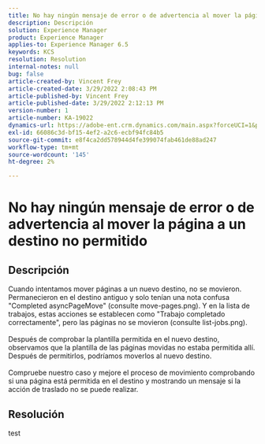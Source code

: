 ```yaml
---
title: No hay ningún mensaje de error o de advertencia al mover la página a un destino no permitido
description: Descripción
solution: Experience Manager
product: Experience Manager
applies-to: Experience Manager 6.5
keywords: KCS
resolution: Resolution
internal-notes: null
bug: false
article-created-by: Vincent Frey
article-created-date: 3/29/2022 2:08:43 PM
article-published-by: Vincent Frey
article-published-date: 3/29/2022 2:12:13 PM
version-number: 1
article-number: KA-19022
dynamics-url: https://adobe-ent.crm.dynamics.com/main.aspx?forceUCI=1&pagetype=entityrecord&etn=knowledgearticle&id=cb6c75bb-69af-ec11-9840-0022480bd820
exl-id: 66086c3d-bf15-4ef2-a2c6-ecbf94fc84b5
source-git-commit: e8f4ca2dd578944d4fe399074fab461de88ad247
workflow-type: tm+mt
source-wordcount: '145'
ht-degree: 2%

---
```


# No hay ningún mensaje de error o de advertencia al mover la página a un destino no permitido

## Descripción

Cuando intentamos mover páginas a un nuevo destino, no se movieron.<br>Permanecieron en el destino antiguo y solo tenían una nota confusa &quot;Completed asyncPageMove&quot; (consulte move-pages.png). Y en la lista de trabajos, estas acciones se establecen como &quot;Trabajo completado correctamente&quot;, pero las páginas no se movieron (consulte list-jobs.png).<br><br>Después de comprobar la plantilla permitida en el nuevo destino, observamos que la plantilla de las páginas movidas no estaba permitida allí. Después de permitirlos, podríamos moverlos al nuevo destino.<br><br>Compruebe nuestro caso y mejore el proceso de movimiento comprobando si una página está permitida en el destino y mostrando un mensaje si la acción de traslado no se puede realizar.

## Resolución


test
